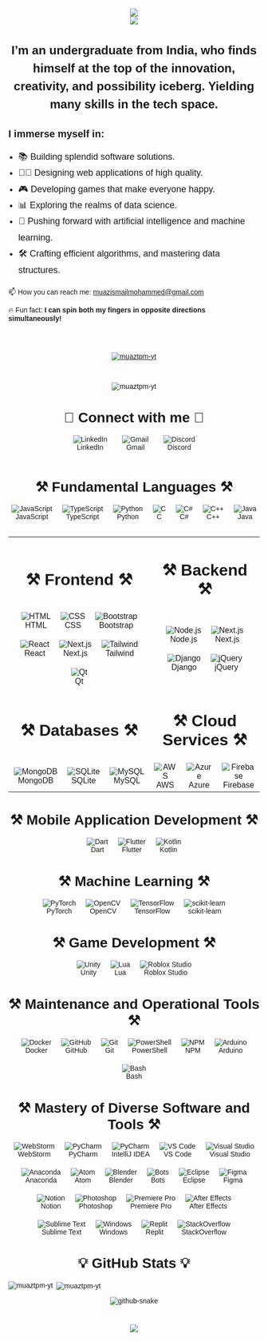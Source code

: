 <head>
  <link href="https://fonts.googleapis.com/css2?family=Poppins:wght@400;700&display=swap" rel="stylesheet">
</head>

<div style="font-family: 'Poppins', sans-serif;">
  <h1 align="center">
    <img src="https://readme-typing-svg.herokuapp.com?font=Poppins&weight=700&size=35&duration=2000&pause=1000&color=4169E1&center=true&vCenter=true&width=435&lines=Hello+World!+%F0%9F%91%8B" /> <br>
    <img src="https://readme-typing-svg.herokuapp.com?font=Poppins&weight=700&size=35&duration=2000&pause=1000&color=4169E1&center=true&vCenter=true&width=550&lines=I'm+Muaz+Ismail+Mohammed!" /> <br>
  </h1>

  <h2 align="center" style="margin-bottom: 30px; font-size: 24px; line-height: 1.5;">
      I’m an undergraduate from India, who finds himself at the top of the innovation, creativity, and possibility iceberg. 
      Yielding many skills in the tech space.
  </h2>

  <div style="margin-top: 30px;">
      <h3 align="left" style="margin-bottom: 15px; font-size: 20px; font-weight: bold;">I immerse myself in:</h3>
      <ul style="padding-left: 20px; font-size: 18px; line-height: 1.8;">
          <li>📚 Building splendid software solutions.</li>
          <li>👩🏿 Designing web applications of high quality.</li>
          <li>🎮 Developing games that make everyone happy.</li>
          <li>📊 Exploring the realms of data science.</li>
          <li>🧠 Pushing forward with artificial intelligence and machine learning.</li>
          <li>🛠️ Crafting efficient algorithms, and mastering data structures.</li>
      </ul>
  </div>


  <div style="margin-bottom: 30px;">
      <p>
      📫 How you can reach me: <a href="mailto:muazismailmohammed@gmail.com">muazismailmohammed@gmail.com</a>
      </p>
      <p>🔥 Fun fact: <strong>I can spin both my fingers in opposite directions simultaneously!</strong></p>
  </div>

  <br/>

  <p align="center">
    <a href="https://github.com/ryo-ma/github-profile-trophy">
      <img src="https://github-profile-trophy.vercel.app/?username=muaztpm-yt" alt="muaztpm-yt" />
    </a>
  </p>

  <br/>

  <p align="center">
    <img src="https://komarev.com/ghpvc/?username=muaztpm-yt&label=Profile%20views&color=0e75b6&style=flat" alt="muaztpm-yt" />
  </p>

  <div style="border-top: 3px;">
      <h1 align="center">🔗 Connect with me 🔗</h1>
      <div style="display: flex; justify-content: center; align-items: center; gap: 30px;">
          <div style="text-align: center;">
              <img src="https://skillicons.dev/icons?i=linkedin" alt="LinkedIn"/>
              <br>
              <span>LinkedIn</span>
          </div>
          <div style="text-align: center;">
              <img src="https://skillicons.dev/icons?i=gmail" alt="Gmail"/>
              <br>
              <span>Gmail</span>
          </div>
          <div style="text-align: center;">
              <img src="https://skillicons.dev/icons?i=discord" alt="Discord"/>
              <br>
              <span>Discord</span>
          </div>
      </div>
  </div>



  <div align="center">

  <br/>

 <h1 align="center">⚒️ Fundamental Languages ⚒️</h1>
<div style="display: flex; justify-content: center; flex-wrap: wrap; gap: 20px;">
    <div style="text-align: center;">
        <img src="https://skillicons.dev/icons?i=javascript" alt="JavaScript" />
        <br>
        <span>JavaScript</span>
    </div>
    <div style="text-align: center;">
        <img src="https://skillicons.dev/icons?i=typescript" alt="TypeScript" />
        <br>
        <span>TypeScript</span>
    </div>
    <div style="text-align: center;">
        <img src="https://skillicons.dev/icons?i=python" alt="Python" />
        <br>
        <span>Python</span>
    </div>
    <div style="text-align: center;">
        <img src="https://skillicons.dev/icons?i=c" alt="C" />
        <br>
        <span>C</span>
    </div>
    <div style="text-align: center;">
        <img src="https://skillicons.dev/icons?i=cs" alt="C#" />
        <br>
        <span>C#</span>
    </div>
    <div style="text-align: center;">
        <img src="https://skillicons.dev/icons?i=cpp" alt="C++" />
        <br>
        <span>C++</span>
    </div>
    <div style="text-align: center;">
        <img src="https://skillicons.dev/icons?i=java" alt="Java" />
        <br>
        <span>Java</span>
    </div>
</div>


  <br/>

  <table>
    <tr>
        <td align="center">
            <h1 align="center">⚒️ Frontend ⚒️</h1>
        </td>
        <td align="center">
            <h1 align="center">⚒️ Backend ⚒️</h1>
        </td>
    </tr>
    <tr>
        <td align="center">
            <div style="display: flex; justify-content: center; flex-wrap: wrap; gap: 20px;">
                <div style="text-align: center;">
                    <img src="https://skillicons.dev/icons?i=html" alt="HTML" />
                    <br>
                    <span>HTML</span>
                </div>
                <div style="text-align: center;">
                    <img src="https://skillicons.dev/icons?i=css" alt="CSS" />
                    <br>
                    <span>CSS</span>
                </div>
                <div style="text-align: center;">
                    <img src="https://skillicons.dev/icons?i=bootstrap" alt="Bootstrap" />
                    <br>
                    <span>Bootstrap</span>
                </div>
                <div style="text-align: center;">
                    <img src="https://skillicons.dev/icons?i=react" alt="React" />
                    <br>
                    <span>React</span>
                </div>
                <div style="text-align: center;">
                    <img src="https://skillicons.dev/icons?i=nextjs" alt="Next.js" />
                    <br>
                    <span>Next.js</span>
                </div>
                <div style="text-align: center;">
                    <img src="https://skillicons.dev/icons?i=tailwind" alt="Tailwind" />
                    <br>
                    <span>Tailwind</span>
                </div>
                <div style="text-align: center;">
                    <img src="https://skillicons.dev/icons?i=qt" alt="Qt" />
                    <br>
                    <span>Qt</span>
                </div>
            </div>
        </td>
        <td align="center">
            <div style="display: flex; justify-content: center; flex-wrap: wrap; gap: 20px;">
                <div style="text-align: center;">
                    <img src="https://skillicons.dev/icons?i=nodejs" alt="Node.js" />
                    <br>
                    <span>Node.js</span>
                </div>
                <div style="text-align: center;">
                    <img src="https://skillicons.dev/icons?i=nextjs" alt="Next.js" />
                    <br>
                    <span>Next.js</span>
                </div>
                <div style="text-align: center;">
                    <img src="https://skillicons.dev/icons?i=django" alt="Django" />
                    <br>
                    <span>Django</span>
                </div>
                <div style="text-align: center;">
                    <img src="https://skillicons.dev/icons?i=jquery" alt="jQuery" />
                    <br>
                    <span>jQuery</span>
                </div>
            </div>
        </td>
    </tr>
    <tr>
        <td align="center">
            <h1 align="center">⚒️ Databases ⚒️</h1>
        </td>
        <td align="center">
            <h1 align="center">⚒️ Cloud Services ⚒️</h1>
        </td>
    </tr>
    <tr>
        <td align="center">
            <div style="display: flex; justify-content: center; gap: 20px;">
                <div style="text-align: center;">
                    <img src="https://skillicons.dev/icons?i=mongodb" alt="MongoDB" />
                    <br>
                    <span>MongoDB</span>
                </div>
                <div style="text-align: center;">
                    <img src="https://skillicons.dev/icons?i=sqlite" alt="SQLite" />
                    <br>
                    <span>SQLite</span>
                </div>
                <div style="text-align: center;">
                    <img src="https://skillicons.dev/icons?i=mysql" alt="MySQL" />
                    <br>
                    <span>MySQL</span>
                </div>
            </div>
        </td>
        <td align="center">
            <div style="display: flex; justify-content: center; gap: 20px;">
                <div style="text-align: center;">
                    <img src="https://skillicons.dev/icons?i=aws" alt="AWS" />
                    <br>
                    <span>AWS</span>
                </div>
                <div style="text-align: center;">
                    <img src="https://skillicons.dev/icons?i=azure" alt="Azure" />
                    <br>
                    <span>Azure</span>
                </div>
                <div style="text-align: center;">
                    <img src="https://skillicons.dev/icons?i=firebase" alt="Firebase" />
                    <br>
                    <span>Firebase</span>
                </div>
            </div>
        </td>
    </tr>
</table>

<h1 align="center">⚒️ Mobile Application Development ⚒️</h1>
<div style="display: flex; justify-content: center; gap: 20px;">
    <div style="text-align: center;">
        <img src="https://skillicons.dev/icons?i=dart" alt="Dart" />
        <br>
        <span>Dart</span>
    </div>
    <div style="text-align: center;">
        <img src="https://skillicons.dev/icons?i=flutter" alt="Flutter" />
        <br>
        <span>Flutter</span>
    </div>
    <div style="text-align: center;">
        <img src="https://skillicons.dev/icons?i=kotlin" alt="Kotlin" />
        <br>
        <span>Kotlin</span>
    </div>
</div>

<h1 align="center">⚒️ Machine Learning ⚒️</h1>
<div style="display: flex; justify-content: center; gap: 20px;">
    <div style="text-align: center;">
        <img src="https://skillicons.dev/icons?i=pytorch" alt="PyTorch" />
        <br>
        <span>PyTorch</span>
    </div>
    <div style="text-align: center;">
        <img src="https://skillicons.dev/icons?i=opencv" alt="OpenCV" />
        <br>
        <span>OpenCV</span>
    </div>
    <div style="text-align: center;">
        <img src="https://skillicons.dev/icons?i=tensorflow" alt="TensorFlow" />
        <br>
        <span>TensorFlow</span>
    </div>
    <div style="text-align: center;">
        <img src="https://skillicons.dev/icons?i=sklearn" alt="scikit-learn" />
        <br>
        <span>scikit-learn</span>
    </div>
</div>

<h1 align="center">⚒️ Game Development ⚒️</h1>
<div style="display: flex; justify-content: center; gap: 20px;">
    <div style="text-align: center;">
        <img src="https://skillicons.dev/icons?i=unity" alt="Unity" />
        <br>
        <span>Unity</span>
    </div>
    <div style="text-align: center;">
        <img src="https://skillicons.dev/icons?i=lua" alt="Lua" />
        <br>
        <span>Lua</span>
    </div>
    <div style="text-align: center;">
        <img src="https://skillicons.dev/icons?i=robloxstudio" alt="Roblox Studio" />
        <br>
        <span>Roblox Studio</span>
    </div>
</div>

<h1 align="center">⚒️ Maintenance and Operational Tools ⚒️</h1>
<div style="display: flex; justify-content: center; flex-wrap: wrap; gap: 20px;">
    <div style="text-align: center;">
        <img src="https://skillicons.dev/icons?i=docker" alt="Docker" />
        <br>
        <span>Docker</span>
    </div>
    <div style="text-align: center;">
        <img src="https://skillicons.dev/icons?i=github" alt="GitHub" />
        <br>
        <span>GitHub</span>
    </div>
    <div style="text-align: center;">
        <img src="https://skillicons.dev/icons?i=git" alt="Git" />
        <br>
        <span>Git</span>
    </div>
    <div style="text-align: center;">
        <img src="https://skillicons.dev/icons?i=powershell" alt="PowerShell" />
        <br>
        <span>PowerShell</span>
    </div>
    <div style="text-align: center;">
        <img src="https://skillicons.dev/icons?i=npm" alt="NPM" />
        <br>
        <span>NPM</span>
    </div>
    <div style="text-align: center;">
        <img src="https://skillicons.dev/icons?i=arduino" alt="Arduino" />
        <br>
        <span>Arduino</span>
    </div>
    <div style="text-align: center;">
        <img src="https://skillicons.dev/icons?i=bash" alt="Bash" />
        <br>
        <span>Bash</span>
    </div>
</div>

<h1 align="center">⚒️ Mastery of Diverse Software and Tools ⚒️</h1>
<div style="display: flex; justify-content: center; flex-wrap: wrap; gap: 20px;">
    <div style="text-align: center;">
        <img src="https://skillicons.dev/icons?i=webstorm" alt="WebStorm" />
        <br>
        <span>WebStorm</span>
    </div>
    <div style="text-align: center;">
        <img src="https://skillicons.dev/icons?i=pycharm" alt="PyCharm" />
        <br>
        <span>PyCharm</span>
    </div>
    <div style="text-align: center;">
        <img src="https://skillicons.dev/icons?i=idea" alt="PyCharm" />
        <br>
        <span>IntelliJ IDEA</span>
    </div>
    <div style="text-align: center;">
        <img src="https://skillicons.dev/icons?i=vscode" alt="VS Code" />
        <br>
        <span>VS Code</span>
    </div>
    <div style="text-align: center;">
        <img src="https://skillicons.dev/icons?i=visualstudio" alt="Visual Studio" />
        <br>
        <span>Visual Studio</span>
    </div>
    <div style="text-align: center;">
        <img src="https://skillicons.dev/icons?i=anaconda" alt="Anaconda" />
        <br>
        <span>Anaconda</span>
    </div>
    <div style="text-align: center;">
        <img src="https://skillicons.dev/icons?i=atom" alt="Atom" />
        <br>
        <span>Atom</span>
    </div>
    <div style="text-align: center;">
        <img src="https://skillicons.dev/icons?i=blender" alt="Blender" />
        <br>
        <span>Blender</span>
    </div>
    <div style="text-align: center;">
        <img src="https://skillicons.dev/icons?i=bots" alt="Bots" />
        <br>
        <span>Bots</span>
    </div>
    <div style="text-align: center;">
        <img src="https://skillicons.dev/icons?i=eclipse" alt="Eclipse" />
        <br>
        <span>Eclipse</span>
    </div>
    <div style="text-align: center;">
        <img src="https://skillicons.dev/icons?i=figma" alt="Figma" />
        <br>
        <span>Figma</span>
    </div>
    <div style="text-align: center;">
        <img src="https://skillicons.dev/icons?i=notion" alt="Notion" />
        <br>
        <span>Notion</span>
    </div>
    <div style="text-align: center;">
        <img src="https://skillicons.dev/icons?i=ps" alt="Photoshop" />
        <br>
        <span>Photoshop</span>
    </div>
    <div style="text-align: center;">
        <img src="https://skillicons.dev/icons?i=pr" alt="Premiere Pro" />
        <br>
        <span>Premiere Pro</span>
    </div>
    <div style="text-align: center;">
        <img src="https://skillicons.dev/icons?i=ae" alt="After Effects" />
        <br>
        <span>After Effects</span>
    </div>
    <div style="text-align: center;">
        <img src="https://skillicons.dev/icons?i=sublime" alt="Sublime Text" />
        <br>
        <span>Sublime Text</span>
    </div>
    <div style="text-align: center;">
        <img src="https://skillicons.dev/icons?i=windows" alt="Windows" />
        <br>
        <span>Windows</span>
    </div>
    <div style="text-align: center;">
        <img src="https://skillicons.dev/icons?i=replit" alt="Replit" />
        <br>
        <span>Replit</span>
    </div>
    <div style="text-align: center;">
        <img src="https://skillicons.dev/icons?i=stackoverflow" alt="StackOverflow" />
        <br>
        <span>StackOverflow</span>
    </div>
</div>



  <div align="center">

  <h1 align="center">💡 GitHub Stats 💡</h1>


  <p align="left">
    <img align="left" src="https://github-readme-stats.vercel.app/api/top-langs?username=muaztpm-yt&show_icons=true&locale=en&layout=compact" alt="muaztpm-yt" />&nbsp;<img align="center" src="https://github-readme-stats.vercel.app/api?username=muaztpm-yt&show_icons=true&locale=en" alt="muaztpm-yt" />
  </p>

  <picture>
    <source media="(prefers-color-scheme: dark)" srcset="https://raw.githubusercontent.com/tobiasmeyhoefer/tobiasmeyhoefer/output/github-snake-dark.svg" />
    <source media="(prefers-color-scheme: light)" srcset="https://raw.githubusercontent.com/tobiasmeyhoefer/tobiasmeyhoefer/output/github-snake.svg" />
    <img alt="github-snake" src="https://raw.githubusercontent.com/tobiasmeyhoefer/tobiasmeyhoefer/output/github-snake.svg" />
  </picture><h1 align="center">
      <img src="https://readme-typing-svg.herokuapp.com?font=Poppins&weight=700&size=35&duration=2500&pause=1000&color=4169E1&center=true&vCenter=true&width=550&height=70&lines=Goodbye+World!+%F0%9F%91%8B""https://readme-typing-svg.herokuapp.com?font=Poppins&weight=700&size=35&duration=2000&pause=1000&color=4169E1&center=true&vCenter=true&width=550&lines=Goodbye+World!+%F0%9F%91%8B" />
  </h1>

</div>
